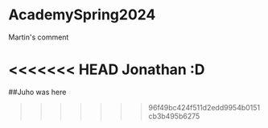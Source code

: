 # AcademySpring2024
Martin's comment

<<<<<<< HEAD
Jonathan :D
=======
##Juho was here
>>>>>>> 96f49bc424f511d2edd9954b0151cb3b495b6275

